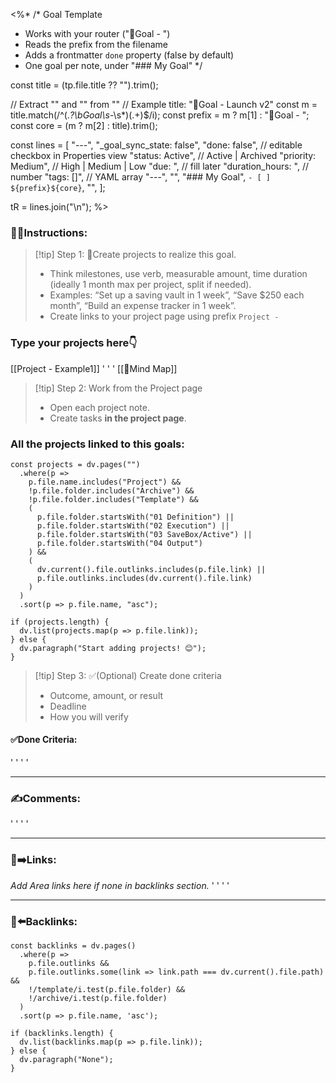 <%*
/*
 Goal Template
 - Works with your router ("🎯Goal - <core>")
 - Reads the prefix from the filename
 - Adds a frontmatter `done` property (false by default)
 - One goal per note, under "### My Goal"
*/

const title = (tp.file.title ?? "").trim();

// Extract "<prefix>" and "<core>" from "<prefix><core>"
// Example title: "🎯Goal - Launch v2"
const m = title.match(/^(.*?\bGoal\s*-\s*)(.+)$/i);
const prefix = m ? m[1] : "🎯Goal - ";
const core   = (m ? m[2] : title).trim();

const lines = [
  "---",
  "_goal_sync_state: false",
  "done: false",                // editable checkbox in Properties view
  "status: Active",             // Active | Archived
  "priority: Medium",           // High | Medium | Low
  "due: ",                      // fill later
  "duration_hours: ",           // number
  "tags: []",                   // YAML array
  "---",
  "",
  "### My Goal",
  `- [ ] ${prefix}${core}`,
  "",
];

tR = lines.join("\n");
%>

### 👷‍♂️Instructions:
> [!tip] Step 1: 🚀Create projects to realize this goal.
> - Think milestones, use verb, measurable amount, time duration (ideally 1 month max per project, split if needed).
> - Examples: “Set up a saving vault in 1 week”, “Save $250 each month”, “Build an expense tracker in 1 week”.
> - Create links to your project page using prefix `Project - `

### Type your projects here👇
[[Project - Example1]]
'
'
'
[[🧠Mind Map]]


> [!tip] Step 2: Work from the Project page
> - Open each project note.
> - Create tasks **in the project page**.

### All the projects linked to this goals:
~~~dataviewjs
const projects = dv.pages("")
  .where(p =>
    p.file.name.includes("Project") &&
    !p.file.folder.includes("Archive") &&
    !p.file.folder.includes("Template") &&
    (
      p.file.folder.startsWith("01 Definition") ||
      p.file.folder.startsWith("02 Execution") ||
      p.file.folder.startsWith("03 SaveBox/Active") ||
      p.file.folder.startsWith("04 Output")
    ) &&
    (
      dv.current().file.outlinks.includes(p.file.link) ||
      p.file.outlinks.includes(dv.current().file.link)
    )
  )
  .sort(p => p.file.name, "asc");

if (projects.length) {
  dv.list(projects.map(p => p.file.link));
} else {
  dv.paragraph("Start adding projects! 😊");
}
~~~
> [!tip] Step 3: ✅(Optional) Create done criteria
> - Outcome, amount, or result
> - Deadline
> - How you will verify

#### ✅Done Criteria:
'
'
'
'
___
### ✍️Comments:
'
'
'
'
___

### 🔗➡️Links:
*Add Area links here if none in backlinks section.*
'
'
'
'
___
### 🔗⬅️Backlinks:
~~~dataviewjs
const backlinks = dv.pages()
  .where(p =>
    p.file.outlinks &&
    p.file.outlinks.some(link => link.path === dv.current().file.path) &&
    !/template/i.test(p.file.folder) &&
    !/archive/i.test(p.file.folder)
  )
  .sort(p => p.file.name, 'asc');

if (backlinks.length) {
  dv.list(backlinks.map(p => p.file.link));
} else {
  dv.paragraph("None");
}
~~~
